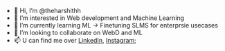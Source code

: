 - 👋 Hi, I’m @theharshithh
- 👀 I’m interested in Web development and Machine Learning
- 🌱 I’m currently learning ML -> Finetuning SLMS for enterprsie usecases
- 💞️ I’m looking to collaborate on WebD and ML
- 📫 U can find me over [LinkedIn](www.linkedin.com/in/theharshithh), [Instagram](https://www.instagram.com/theharshith/); 

<!---
theharshithh/theharshithh is a ✨ special ✨ repository because its `README.md` (this file) appears on your GitHub profile.
You can click the Preview link to take a look at your changes.
--->
